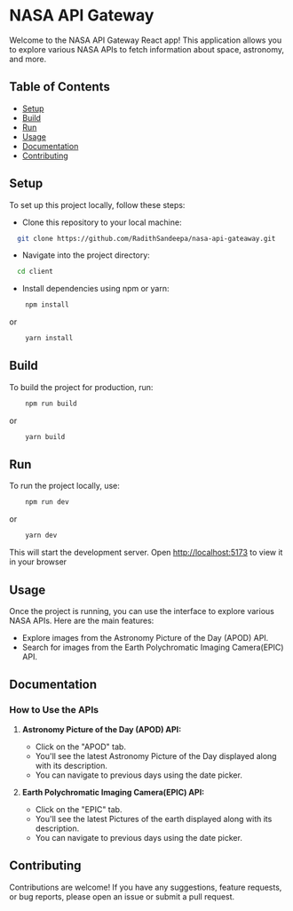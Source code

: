 
# NASA API Gateway
Welcome to the NASA API Gateway React app! This application allows you to explore various NASA APIs to fetch information about space, astronomy, and more.


## Table of Contents

- [Setup](#setup)
- [Build](#build)
- [Run](#run)
- [Usage](#usage)
- [Documentation](#documentation)
- [Contributing](#contributing)

<a id="setup"></a> 
## Setup

To set up this project locally, follow these steps:

-  Clone this repository to your local machine:

```bash
  git clone https://github.com/RadithSandeepa/nasa-api-gateaway.git
```

-  Navigate into the project directory:
```bash
  cd client
```

- Install dependencies using npm or yarn:

```bash
    npm install
```
or
```bash
    yarn install
```

<a id="build"></a>
## Build 


To build the project for production, run:

```bash
    npm run build
```
or
```bash
    yarn build
```

<a id="run"></a>
## Run 


To run the project locally, use:

```bash
    npm run dev
```
or
```bash
    yarn dev
```
This will start the development server. Open [http://localhost:5173](http://localhost:5173) to view it in your browser

<a id="usage"></a>
## Usage  


Once the project is running, you can use the interface to explore various NASA APIs. Here are the main features:
- Explore images from the Astronomy Picture of the Day (APOD) API.
- Search for images from the Earth Polychromatic Imaging Camera(EPIC) API.


<a name="documentation"></a>
## Documentation 

### How to Use the APIs
1. **Astronomy Picture of the Day (APOD) API:**
   - Click on the "APOD" tab.
   - You'll see the latest Astronomy Picture of the Day displayed along with its description.
   - You can navigate to previous days using the date picker.

2. **Earth Polychromatic Imaging Camera(EPIC) API:**
   - Click on the "EPIC" tab.
   - You'll see the latest Pictures of the earth displayed along with its description.
   - You can navigate to previous days using the date picker.

<a name="contributing"></a>
 ## Contributing 
Contributions are welcome! If you have any suggestions, feature requests, or bug reports, please open an issue or submit a pull request.
